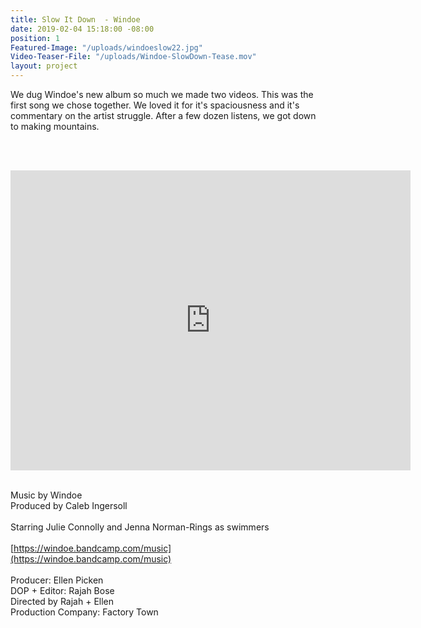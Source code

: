 ```yaml
---
title: Slow It Down  - Windoe
date: 2019-02-04 15:18:00 -08:00
position: 1
Featured-Image: "/uploads/windoeslow22.jpg"
Video-Teaser-File: "/uploads/Windoe-SlowDown-Tease.mov"
layout: project
---
```


We dug Windoe's new album so much we made two videos. This was the first song we chose together. We loved it for it's spaciousness and it's commentary on the artist struggle. After a few dozen listens, we got down to making mountains.

<BR><BR>

<iframe src="https://player.vimeo.com/video/327142954" width="640px" height="480px" frameborder="0" webkitallowfullscreen mozallowfullscreen allowfullscreen></iframe>

<BR>
<BR>

Music by Windoe <BR>
Produced by Caleb Ingersoll<BR>
<BR>
Starring Julie Connolly and Jenna Norman-Rings as swimmers<BR>
<BR>
[https://windoe.bandcamp.com/music](https://windoe.bandcamp.com/music)<BR>
<BR>
Producer: Ellen Picken<BR>
DOP \+ Editor: Rajah Bose<BR>
Directed by Rajah \+ Ellen<BR>
Production Company: Factory Town<BR>